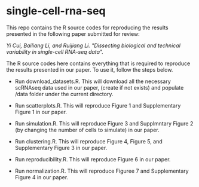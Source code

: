 # single-cell-rna-seq

This repo contains the R source codes for reproducing the results presented in the following paper submitted for review:

*Yi Cui, Bailiang Li, and Ruijiang Li. "Dissecting biological and technical variability in single-cell RNA-seq data".*

The R source codes here contains everything that is required to reproduce the results presented in our paper. To use it, follow the steps below.

+ Run download_datasets.R. This will download all the necessary scRNAseq data used in our paper, (create if not exists) and populate /data folder under the current directory.

+ Run scatterplots.R. This will reproduce Figure 1 and Supplementary Figure 1 in our paper.

+ Run simulation.R. This will reproduce Figure 3 and Supplmntary Figure 2 (by changing the number of cells to simulate) in our paper.

+ Run clustering.R. This will reproduce Figure 4, Figure 5, and Supplementary Figure 3 in our paper.

+ Run reproducibility.R. This will reproduce Figure 6 in our paper.

+ Run normalization.R. This will reproduce Figuree 7 and Supplementary Figure 4 in our paper. 
